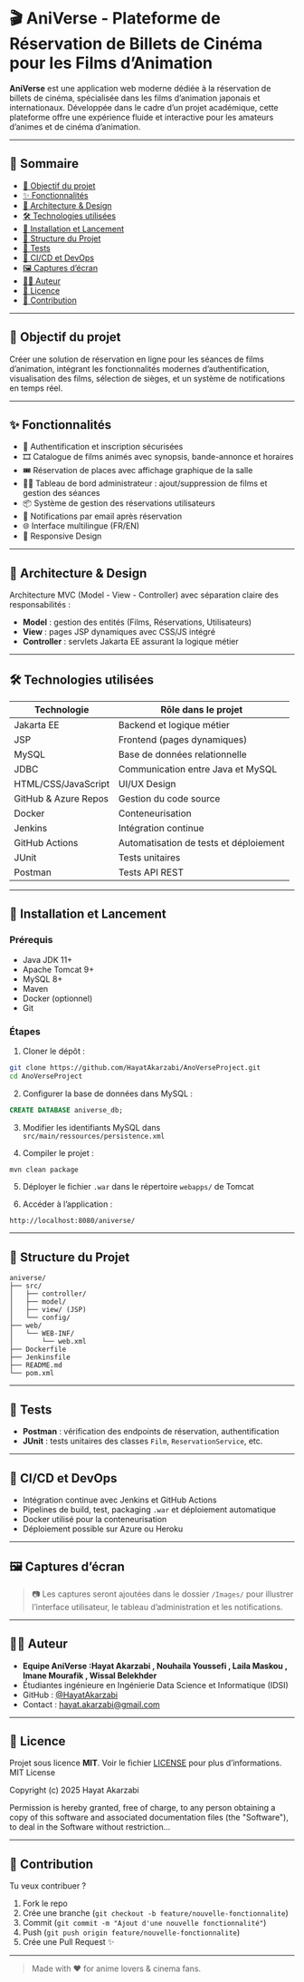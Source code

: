 # 🎬 AniVerse - Plateforme de Réservation de Billets de Cinéma pour les Films d’Animation

**AniVerse** est une application web moderne dédiée à la réservation de billets de cinéma, spécialisée dans les films d’animation japonais et internationaux. Développée dans le cadre d’un projet académique, cette plateforme offre une expérience fluide et interactive pour les amateurs d’animes et de cinéma d’animation.

---

## 📌 Sommaire

- [🎯 Objectif du projet](#-objectif-du-projet)
- [✨ Fonctionnalités](#-fonctionnalités)
- [🧠 Architecture & Design](#-architecture--design)
- [🛠️ Technologies utilisées](#-technologies-utilisées)
- [🚀 Installation et Lancement](#-installation-et-lancement)
- [📁 Structure du Projet](#-structure-du-projet)
- [🧪 Tests](#-tests)
- [🔧 CI/CD et DevOps](#-cicd-et-devops)
- [🖼️ Captures d’écran](#-captures-décran)
- [👩‍💻 Auteur](#-auteur)
- [📜 Licence](#-licence)
- [🤝 Contribution](#-contribution)

---

## 🎯 Objectif du projet

Créer une solution de réservation en ligne pour les séances de films d’animation, intégrant les fonctionnalités modernes d’authentification, visualisation des films, sélection de sièges, et un système de notifications en temps réel.

---

## ✨ Fonctionnalités

- 🔐 Authentification et inscription sécurisées
- 🎞️ Catalogue de films animés avec synopsis, bande-annonce et horaires
- 🎟️ Réservation de places avec affichage graphique de la salle
- 🧑‍💼 Tableau de bord administrateur : ajout/suppression de films et gestion des séances
- 📦 Système de gestion des réservations utilisateurs
- 📩 Notifications par email après réservation
- 🌐 Interface multilingue (FR/EN)
- 📱 Responsive Design

---

## 🧠 Architecture & Design

Architecture MVC (Model - View - Controller) avec séparation claire des responsabilités :

- **Model** : gestion des entités (Films, Réservations, Utilisateurs)
- **View** : pages JSP dynamiques avec CSS/JS intégré
- **Controller** : servlets Jakarta EE assurant la logique métier

---

## 🛠️ Technologies utilisées

| Technologie         | Rôle dans le projet                     |
|---------------------|------------------------------------------|
| Jakarta EE| Backend et logique métier                |
| JSP                 | Frontend (pages dynamiques)              |
| MySQL               | Base de données relationnelle            |
| JDBC                | Communication entre Java et MySQL        |
| HTML/CSS/JavaScript | UI/UX Design                             |
| GitHub & Azure Repos| Gestion du code source                   |
| Docker              | Conteneurisation                         |
| Jenkins             | Intégration continue                     |
| GitHub Actions      | Automatisation de tests et déploiement   |
| JUnit               | Tests unitaires                          |
| Postman             | Tests API REST                           |

---

## 🚀 Installation et Lancement

### Prérequis

- Java JDK 11+
- Apache Tomcat 9+
- MySQL 8+
- Maven
- Docker (optionnel)
- Git

### Étapes

1. Cloner le dépôt :
```bash
git clone https://github.com/HayatAkarzabi/AnoVerseProject.git
cd AnoVerseProject
```

2. Configurer la base de données dans MySQL :
```sql
CREATE DATABASE aniverse_db;
```

3. Modifier les identifiants MySQL dans `src/main/ressources/persistence.xml`

4. Compiler le projet :
```bash
mvn clean package
```

5. Déployer le fichier `.war` dans le répertoire `webapps/` de Tomcat

6. Accéder à l’application :
```
http://localhost:8080/aniverse/
```

---

## 📁 Structure du Projet

```
aniverse/
├── src/
│   ├── controller/
│   ├── model/
│   ├── view/ (JSP)
│   └── config/
├── web/
│   └── WEB-INF/
│       └── web.xml
├── Dockerfile
├── Jenkinsfile
├── README.md
└── pom.xml
```

---

## 🧪 Tests

- **Postman** : vérification des endpoints de réservation, authentification
- **JUnit** : tests unitaires des classes `Film`, `ReservationService`, etc.

---

## 🔧 CI/CD et DevOps

- Intégration continue avec Jenkins et GitHub Actions
- Pipelines de build, test, packaging `.war` et déploiement automatique
- Docker utilisé pour la conteneurisation
- Déploiement possible sur Azure ou Heroku

---

## 🖼️ Captures d’écran

> 📷 Les captures seront ajoutées dans le dossier `/Images/` pour illustrer l’interface utilisateur, le tableau d’administration et les notifications.

---

## 👩‍💻 Auteur

- **Equipe AniVerse :Hayat Akarzabi , Nouhaila Youssefi , Laila Maskou , Imane Mourafik , Wissal Belekhder**
- Étudiantes ingénieure en Ingénierie Data Science et Informatique (IDSI)
- GitHub : [@HayatAkarzabi](https://github.com/HayatAkarzabi#)
- Contact : hayat.akarzabi@gmail.com

---

## 📜 Licence

Projet sous licence **MIT**. Voir le fichier [LICENSE](./LICENSE) pour plus d’informations.
MIT License

Copyright (c) 2025 Hayat Akarzabi

Permission is hereby granted, free of charge, to any person obtaining a copy
of this software and associated documentation files (the "Software"), to deal
in the Software without restriction...



---

## 🤝 Contribution

Tu veux contribuer ?

1. Fork le repo
2. Crée une branche (`git checkout -b feature/nouvelle-fonctionnalite`)
3. Commit (`git commit -m "Ajout d'une nouvelle fonctionnalité"`)
4. Push (`git push origin feature/nouvelle-fonctionnalite`)
5. Crée une Pull Request ✨

---

> Made with ❤️ for anime lovers & cinema fans.